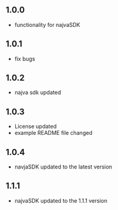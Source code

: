 ## 1.0.0

* functionality for najvaSDK

## 1.0.1

* fix bugs

## 1.0.2

* najva sdk updated

## 1.0.3

* License updated
* example README file changed

## 1.0.4

* navjaSDK updated to the latest version

## 1.1.1

* najvaSDK updated to the 1.1.1 version 
